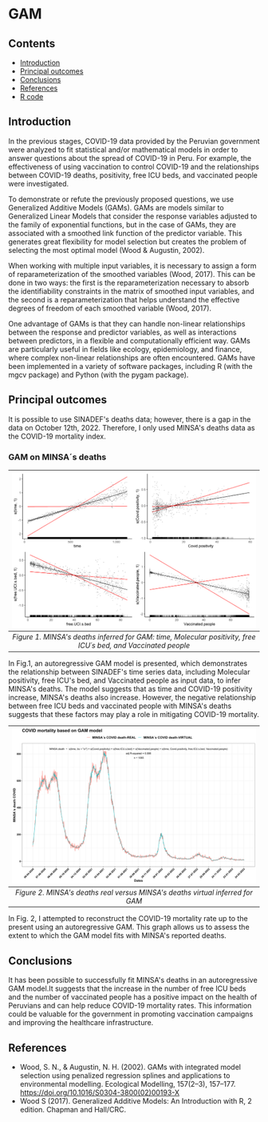 # GAM

## Contents
-   [Introduction](#introduction)
-   [Principal outcomes](#principal-outcomes)
-   [Conclusions](#conclusions)
-   [References](#references)
-   [R code](#r-code)

## Introduction

In the previous stages, COVID-19 data provided by the Peruvian government were analyzed to fit statistical and/or mathematical models in order to answer questions about the spread of COVID-19 in Peru. For example, the effectiveness of using vaccination to control COVID-19 and the relationships between COVID-19 deaths, positivity, free ICU beds, and vaccinated people were investigated.

To demonstrate or refute the previously proposed questions, we use Generalized Additive Models (GAMs). GAMs are models similar to Generalized Linear Models that consider the response variables adjusted to the family of exponential functions, but in the case of GAMs, they are associated with a smoothed link function of the predictor variable. This generates great flexibility for model selection but creates the problem of selecting the most optimal model (Wood & Augustin, 2002).

When working with multiple input variables, it is necessary to assign a form of reparameterization of the smoothed variables (Wood, 2017). This can be done in two ways: the first is the reparameterization necessary to absorb the identifiability constraints in the matrix of smoothed input variables, and the second is a reparameterization that helps understand the effective degrees of freedom of each smoothed variable (Wood, 2017).

One advantage of GAMs is that they can handle non-linear relationships between the response and predictor variables, as well as interactions between predictors, in a flexible and computationally efficient way. GAMs are particularly useful in fields like ecology, epidemiology, and finance, where complex non-linear relationships are often encountered. GAMs have been implemented in a variety of software packages, including R (with the mgcv package) and Python (with the pygam package).

##  Principal outcomes

It is possible to use SINADEF's deaths data; however, there is a gap in the data on October 12th, 2022. Therefore, I only used MINSA's deaths data as the COVID-19 mortality index.

### GAM on MINSA´s deaths
|[![Figure 1.](plotting/MINSA.4var.covid.gam.all.png)](https://github.com/jasb3110/COVIDPERU/blob/5377a555cd47975a35802003c1453d5f49c2335c/plotting/MINSA.4var.covid.gam.all.png?raw=true)|
|:------------------------------------------------------:|
|*Figure 1. MINSA's deaths  inferred for GAM: time, Molecular positivity, free ICU´s bed, and Vaccinated people*| 

In Fig.1, an autoregressive GAM model is presented, which demonstrates the relationship between SINADEF's time series data, including Molecular positivity, free ICU's bed, and Vaccinated people as input data, to infer MINSA's deaths. The model suggests that as time and COVID-19 positivity increase, MINSA's deaths also increase. However, the negative relationship between free ICU beds and vaccinated people with MINSA's deaths suggests that these factors may play a role in mitigating COVID-19 mortality. 

|[![Figure 2.](plotting/MINSA.gam.model.compare.all.png)](https://github.com/jasb3110/COVIDPERU/blob/5377a555cd47975a35802003c1453d5f49c2335c/plotting/MINSA.gam.model.compare.all.png?raw=true)|
|:------------------------------------------------------:|
|*Figure 2. MINSA's deaths  real versus MINSA's deaths  virtual inferred for GAM*| 

In Fig. 2, I attempted to reconstruct the COVID-19 mortality rate up to the present using an autoregressive GAM. This graph allows us to assess the extent to which the GAM model fits with MINSA's reported deaths.

## Conclusions

It has been possible to successfully fit MINSA's deaths in an autoregressive GAM model.It suggests that the increase in the number of free ICU beds and the number of vaccinated people has a positive impact on the health of Peruvians and can help reduce COVID-19 mortality rates. This information could be valuable for the government in promoting vaccination campaigns and improving the healthcare infrastructure.

## References

- Wood, S. N., & Augustin, N. H. (2002). GAMs with integrated model selection using penalized regression splines and applications to environmental modelling. Ecological Modelling, 157(2–3), 157–177. https://doi.org/10.1016/S0304-3800(02)00193-X
- Wood S (2017). Generalized Additive Models: An Introduction with R, 2 edition. Chapman and Hall/CRC.
